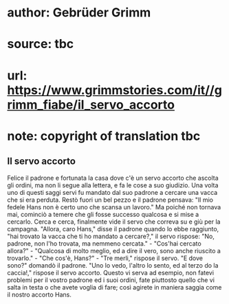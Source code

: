 # author: Gebrüder Grimm
# source: tbc
# url: https://www.grimmstories.com/it//grimm_fiabe/il_servo_accorto
# note: copyright of translation tbc

## Il servo accorto 

Felice il padrone e fortunata la casa dove c'è un servo accorto che
ascolta gli ordini, ma non li segue alla lettera, e fa le cose a suo
giudizio. Una volta uno di questi saggi servi fu mandato dal suo padrone
a cercare una vacca che si era perduta. Restò fuori un bel pezzo e il
padrone pensava: "Il mio fedele Hans non è certo uno che scansa un
lavoro." Ma poiché non tornava mai, cominciò a temere che gli fosse
successo qualcosa e si mise a cercarlo. Cerca e cerca, finalmente vide
il servo che correva su e giù per la campagna. "Allora, caro Hans,"
disse il padrone quando lo ebbe raggiunto, "hai trovato la vacca che ti
ho mandato a cercare?," il servo rispose: "No, padrone, non l'ho
trovata, ma nemmeno cercata." - "Cos'hai cercato allora?" -
"Qualcosa di molto meglio, ed a dire il vero, sono anche riuscito a
trovarlo." - "Che cos'è, Hans?" - "Tre merli," rispose il servo.
"E dove sono?" domandò il padrone. "Uno lo vedo, l'altro lo sento,
ed al terzo do la caccia!," rispose il servo accorto. Questo vi serva
ad esempio, non fatevi problemi per il vostro padrone ed i suoi ordini,
fate piuttosto quello che vi salta in testa o che avete voglia di fare;
così agirete in maniera saggia come il nostro accorto Hans.
